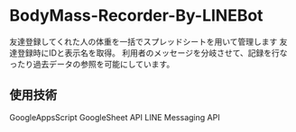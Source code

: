 # BodyMass-Recorder-By-LINEBot
友達登録してくれた人の体重を一括でスプレッドシートを用いて管理します
友達登録時にIDと表示名を取得。
利用者のメッセージを分岐させて、記録を行なったり過去データの参照を可能にしています。

## 使用技術
GoogleAppsScript
GoogleSheet API
LINE Messaging API
